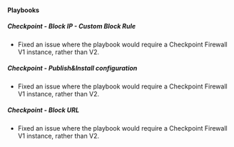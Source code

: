
#### Playbooks
##### Checkpoint - Block IP - Custom Block Rule
- Fixed an issue where the playbook would require a Checkpoint Firewall V1 instance, rather than V2.
##### Checkpoint - Publish&Install configuration
- Fixed an issue where the playbook would require a Checkpoint Firewall V1 instance, rather than V2.
##### Checkpoint - Block URL
- Fixed an issue where the playbook would require a Checkpoint Firewall V1 instance, rather than V2.
